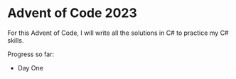 # Advent of Code 2023

For this Advent of Code, I will write all the solutions in C# to practice my C# skills.

Progress so far:
* Day One

